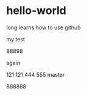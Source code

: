 # hello-world
long learns how to use github


my test


88898


again


121 121	444 555 master




888888
